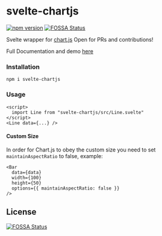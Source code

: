 # svelte-chartjs
[![npm version](https://badge.fury.io/js/svelte-chartjs.svg)](https://badge.fury.io/js/svelte-chartjs)
[![FOSSA Status](https://app.fossa.com/api/projects/git%2Bgithub.com%2FSauravKanchan%2Fsvelte-chartjs.svg?type=shield)](https://app.fossa.com/projects/git%2Bgithub.com%2FSauravKanchan%2Fsvelte-chartjs?ref=badge_shield)

Svelte wrapper for [chart.js](https://www.chartjs.org/) Open for PRs and contributions!

Full Documentation and demo [here](https://saurav.tech/mdbsvelte/?path=/story/charts--installation)

### Installation 
```shell script
npm i svelte-chartjs
```

### Usage
```svelte
<script>
  import Line from "svelte-chartjs/src/Line.svelte"
</script>
<Line data={...} />
```

#### Custom Size
In order for Chart.js to obey the custom size you need to set `maintainAspectRatio` to false, example:
```svelte
<Bar
  data={data}
  width={100}
  height={50}
  options={{ maintainAspectRatio: false }}
/>
```


## License
[![FOSSA Status](https://app.fossa.com/api/projects/git%2Bgithub.com%2FSauravKanchan%2Fsvelte-chartjs.svg?type=large)](https://app.fossa.com/projects/git%2Bgithub.com%2FSauravKanchan%2Fsvelte-chartjs?ref=badge_large)